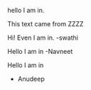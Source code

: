 hello I am in.


This text came from ZZZZ

Hi! Even I am in.
-swathi

Hello I am in 
-Navneet

Hello I am in 
- Anudeep
